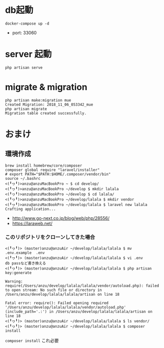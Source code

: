 
# db起動
``docker-compose up -d``
- port: 33060

# server 起動
``php artisan serve``

# migrate & migration
```
php artisan make:migration mue
Created Migration: 2018_11_06_053342_mue
php artisan migrate
Migration table created successfully.
```

# おまけ
## 環境作成
```
brew install homebrew/core/composer
composer global require "laravel/installer"
# export PATH="$PATH:$HOME/.composer/vendor/bin"
source ~/.bashrc
<(╹ヮ╹)>anzu@anzuMacBookPro ~ $ cd develop/
<(╹ヮ╹)>anzu@anzuMacBookPro ~/develop $ mkdir lalala
<(╹ヮ╹)>anzu@anzuMacBookPro ~/develop $ cd lalala/
<(╹ヮ╹)>anzu@anzuMacBookPro ~/develop/lalala $ mkdir vendor
<(╹ヮ╹)>anzu@anzuMacBookPro ~/develop/lalala $ laravel new lalala
Crafting application...
```

- http://www.go-next.co.jp/blog/web/php/28556/
- https://laraweb.net/

### このリポジトリをクローンしてきた場合
```
<(╹ヮ╹)> (master)anzu@anzuAir ~/develop/lalala/lalala $ mv .env.example  .env
<(╹ヮ╹)> (master)anzu@anzuAir ~/develop/lalala/lalala $ vi .env
db passなど書き換える
<(╹ヮ╹)> (master)anzu@anzuAir ~/develop/lalala/lalala $ php artisan key:generate

Warning: require(/Users/anzu/develop/lalala/lalala/vendor/autoload.php): failed to open stream: No such file or directory in /Users/anzu/develop/lalala/lalala/artisan on line 18

Fatal error: require(): Failed opening required '/Users/anzu/develop/lalala/lalala/vendor/autoload.php' (include_path='.:') in /Users/anzu/develop/lalala/lalala/artisan on line 18
<(╹ヮ╹)> (master)anzu@anzuAir ~/develop/lalala/lalala $ ls vendor/
<(╹ヮ╹)> (master)anzu@anzuAir ~/develop/lalala/lalala $ composer install
```

``composer install`` これ必要
